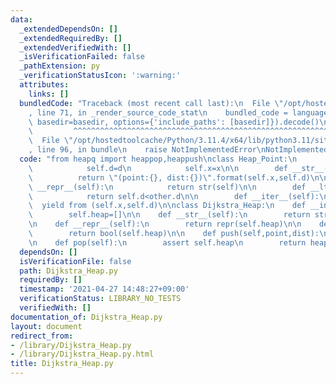 ```yaml
---
data:
  _extendedDependsOn: []
  _extendedRequiredBy: []
  _extendedVerifiedWith: []
  _isVerificationFailed: false
  _pathExtension: py
  _verificationStatusIcon: ':warning:'
  attributes:
    links: []
  bundledCode: "Traceback (most recent call last):\n  File \"/opt/hostedtoolcache/Python/3.11.4/x64/lib/python3.11/site-packages/onlinejudge_verify/documentation/build.py\"\
    , line 71, in _render_source_code_stat\n    bundled_code = language.bundle(stat.path,\
    \ basedir=basedir, options={'include_paths': [basedir]}).decode()\n          \
    \         ^^^^^^^^^^^^^^^^^^^^^^^^^^^^^^^^^^^^^^^^^^^^^^^^^^^^^^^^^^^^^^^^^^^^^^^^^^^^^^^^^\n\
    \  File \"/opt/hostedtoolcache/Python/3.11.4/x64/lib/python3.11/site-packages/onlinejudge_verify/languages/python.py\"\
    , line 96, in bundle\n    raise NotImplementedError\nNotImplementedError\n"
  code: "from heapq import heappop,heappush\nclass Heap_Point:\n        def __init__(self,x,d):\n\
    \            self.d=d\n            self.x=x\n\n        def __str__(self):\n  \
    \          return \"(point:{}, dist:{})\".format(self.x,self.d)\n\n        def\
    \ __repr__(self):\n            return str(self)\n\n        def __lt__(self,other):\n\
    \            return self.d<other.d\n\n        def __iter__(self):\n          \
    \  yield from (self.x,self.d)\n\nclass Dijkstra_Heap:\n    def __init__(self):\n\
    \        self.heap=[]\n\n    def __str__(self):\n        return str(self.heap)\n\
    \n    def __repr__(self):\n        return repr(self.heap)\n\n    def __bool__(self):\n\
    \        return bool(self.heap)\n\n    def push(self,point,dist):\n        heappush(self.heap,Heap_Point(point,dist))\n\
    \n    def pop(self):\n        assert self.heap\n        return heappop(self.heap)\n"
  dependsOn: []
  isVerificationFile: false
  path: Dijkstra_Heap.py
  requiredBy: []
  timestamp: '2021-04-27 14:48:27+09:00'
  verificationStatus: LIBRARY_NO_TESTS
  verifiedWith: []
documentation_of: Dijkstra_Heap.py
layout: document
redirect_from:
- /library/Dijkstra_Heap.py
- /library/Dijkstra_Heap.py.html
title: Dijkstra_Heap.py
---
```

